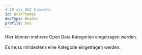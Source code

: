 ```yaml
---
# ID des GUI Elements
id: DCATThemes
docType: BmiDoc
profile: bmi
---
```


Hier können mehrere Open Data Kategorien eingetragen werden.<br /><br />Es muss mindestens eine Kategorie eingetragen werden.
